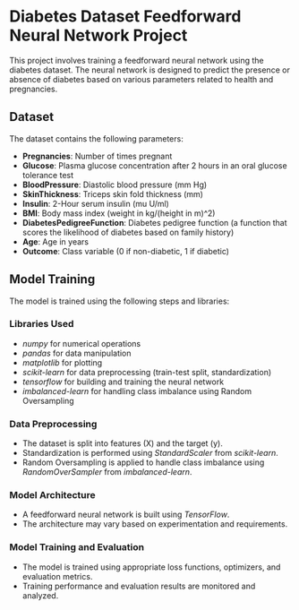 # Diabetes Dataset Feedforward Neural Network Project

This project involves training a feedforward neural network using the diabetes dataset. The neural network is designed to predict the presence or absence of diabetes based on various parameters related to health and pregnancies.

## Dataset

The dataset contains the following parameters:

- **Pregnancies**: Number of times pregnant
- **Glucose**: Plasma glucose concentration after 2 hours in an oral glucose tolerance test
- **BloodPressure**: Diastolic blood pressure (mm Hg)
- **SkinThickness**: Triceps skin fold thickness (mm)
- **Insulin**: 2-Hour serum insulin (mu U/ml)
- **BMI**: Body mass index (weight in kg/(height in m)^2)
- **DiabetesPedigreeFunction**: Diabetes pedigree function (a function that scores the likelihood of diabetes based on family history)
- **Age**: Age in years
- **Outcome**: Class variable (0 if non-diabetic, 1 if diabetic)

## Model Training

The model is trained using the following steps and libraries:

### Libraries Used

- *numpy* for numerical operations
- *pandas* for data manipulation
- *matplotlib* for plotting
- *scikit-learn* for data preprocessing (train-test split, standardization)
- *tensorflow* for building and training the neural network
- *imbalanced-learn* for handling class imbalance using Random Oversampling

### Data Preprocessing

- The dataset is split into features (X) and the target (y).
- Standardization is performed using *StandardScaler* from *scikit-learn*.
- Random Oversampling is applied to handle class imbalance using *RandomOverSampler* from *imbalanced-learn*.

### Model Architecture

- A feedforward neural network is built using *TensorFlow*.
- The architecture may vary based on experimentation and requirements.

### Model Training and Evaluation

- The model is trained using appropriate loss functions, optimizers, and evaluation metrics.
- Training performance and evaluation results are monitored and analyzed.
